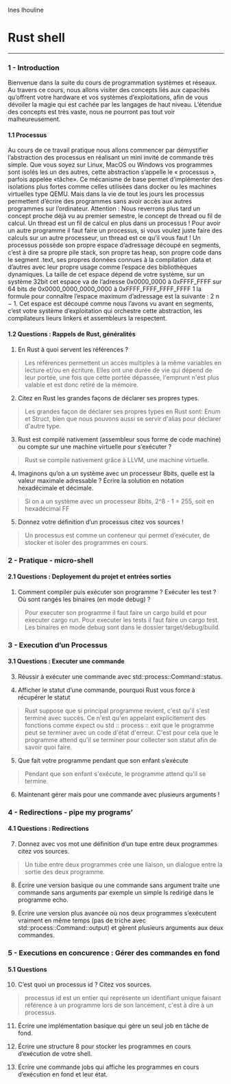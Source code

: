 Ines Ihouline 

# **Rust shell**
---------------


### 1 - Introduction

Bienvenue dans la suite du cours de programmation systèmes et réseaux. Au travers ce cours, nous allons visiter des concepts liés aux capacités qu’offrent votre hardware et vos systèmes d’exploitations, afin de vous dévoiler la magie qui est cachée par les langages de haut niveau.
L’étendue des concepts est très vaste, nous ne pourront pas tout voir malheureusement.

#### 1.1 Processus
Au cours de ce travail pratique nous allons commencer par démystifier l’abstraction des processus en réalisant un mini invité de commande très simple.
Que vous soyez sur Linux, MacOS ou Windows vos programmes sont isolés les un des autres, cette abstraction s’appelle le « processus », parfois appelée «tâche». Ce mécanisme de base permet d’implémenter des isolations plus fortes comme celles utilisées dans docker ou les machines virtuelles
type QEMU.
Mais dans la vie de tout les jours les processus permettent d’écrire des programmes sans avoir accès aux autres programmes sur l’ordinateur.
Attention : Nous reverrons plus tard un concept proche déjà vu au premier semestre, le concept de thread ou fil de calcul. Un thread est un fil de calcul en plus dans un processus ! Pour avoir un autre programme il faut faire un processus, si vous voulez juste faire des calculs sur un autre processeur, un thread est ce qu’il vous faut !
Un processus possède son propre espace d’adressage découpé en segments, c’est à dire sa propre pile stack, son propre tas heap, son propre code dans le segment .text, ses propres données connues à la compilation .data et d’autres avec leur propre usage comme l’espace des bibliothèques dynamiques.
La taille de cet espace dépend de votre système, sur un système 32bit cet espace va de l’adresse 0x0000_0000 à 0xFFFF_FFFF sur 64 bits de 0x0000_0000_0000_0000 à 0xFFFF_FFFF_FFFF_FFFF 1 la formule pour connaître l’espace maximum d’adressage est la suivante : 2 n − 1.
Cet espace est découpé comme nous l’avons vu avant en segments, c’est votre système d’exploitation qui orchestre cette abstraction, les compilateurs lieurs linkers et assembleurs la respectent.

#### 1.2 Questions : Rappels de Rust, généralités

1. En Rust à quoi servent les références ?

> Les références permettent un accès multiples à la même variables en lecture et/ou en écriture. Elles ont une durée de vie qui dépend de leur portée, une fois que cette portée dépassée, l'emprunt n'est plus valable et est donc retiré de la mémoire.


2. Citez en Rust les grandes façons de déclarer ses propres types.

> Les grandes façon de déclarer ses propres types en Rust sont: Enum et Struct, bien que nous pouvons aussi se servir d'alias pour déclarer d'autre type.

3. Rust est compilé nativement (assembleur sous forme de code machine) ou compte sur une machine virtuelle pour s’exécuter ?

>	Rust se compile nativement grâce à LLVM, une machine virtuelle.


4. Imaginons qu’on a un système avec un processeur 8bits, quelle est la valeur maximale adressable ?
Écrire la solution en notation hexadécimale et décimale.

> Si on a un système avec un processeur 8bits, 2^8 - 1 = 255, soit en hexadécimal FF

5. Donnez votre définition d’un processus citez vos sources !

>	Un processus est comme un conteneur qui permet d’exécuter, de stocker et isoler des programmes en cours.


### 2 - Pratique - micro-shell

#### 2.1 Questions : Deployement du projet et entrées sorties

1. Comment compiler puis exécuter son programme ? Exécuter les test ? Où sont rangés les binaires (en mode debug) ?

> Pour executer son programme il faut faire un cargo build et pour executer cargo run. Pour executer les tests il faut faire un cargo test.
Les binaires en mode debug sont dans le dossier target/debug/build.


### 3 - Execution d’un Processus

#### 3.1 Questions : Executer une commande

3. Réussir à exécuter une commande avec std::process::Command::status.

4. Afficher le statut d’une commande, pourquoi Rust vous force à récupérer le statut

> Rust suppose que si principal programme revient, c'est qu'il s'est terminé avec succès. Ce n'est qu'en appelant explicitement des fonctions comme expect ou std :: process :: exit que le programme peut se terminer avec un code d'état d'erreur. C'est pour cela que le programme attend qu'il se terminer pour collecter son statut afin de savoir quoi faire.

5. Que fait votre programme pendant que son enfant s’exécute
>Pendant que son enfant s'exécute, le programme attend qu'il se termine.


6. Maintenant gérer mais pour une commande avec plusieurs arguments !



### 4 - Redirections - pipe my programs’

#### 4.1 Questions : Redirections

7. Donnez avec vos mot une définition d’un tupe entre deux programmes citez vos sources.
>Un tube entre deux programmes crée une liaison, un dialogue entre la sortie des deux programme.

8. Écrire une version basique ou une commande sans argument traite une commande sans arguments par exemple un simple ls redirigé dans le programme echo.


9. Écrire une version plus avancée où nos deux programmes s’exécutent vraiment en même temps (pas de triche avec std::process::Command::output) et gèrent plusieurs arguments aux deux commandes.

### 5 - Executions en concurence : Gérer des commandes en fond

#### 5.1 Questions

10. C’est quoi un processus id ? Citez vos sources.
>processus id est un entier qui représente un identifiant unique faisant référence à un programme lors de son lancement, c'est à dire à un processus.


11. Écrire une implémentation basique qui gère un seul job en tâche de fond.


12. Écrire une structure 8 pour stocker les programmes en cours d’exécution de votre shell.
>

13. Écrire une commande jobs qui affiche les programmes en cours d’exécution en fond et leur état.
>
